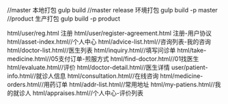 //master 本地打包 
gulp build 
//master release 环境打包
gulp build -p master
//product 生产打包
gulp build -p product

html/user/reg.html 注册
html/user/register-agreement.html  注册-用户协议
html/asset-index.html//个人中心
html/advice-list.html//咨询列表-我的咨询
html/doctor-list.html//医生列表
html/inquiry.html//填写问诊单
html/take-medicine.html//05支付订单-煎服方式
html/find-doctor.html//01找医生
html/evaluate.html//评价
html/doctor-detail.html//医生详情
user/patient-info.html//就诊人信息
html/consultation.html//在线咨询
html/medicine-orders.html//用药订单
html/addr-list.html//常用地址
html/my-patiens.html//我的就诊人
html/appraises.html//个人中心-评价列表


